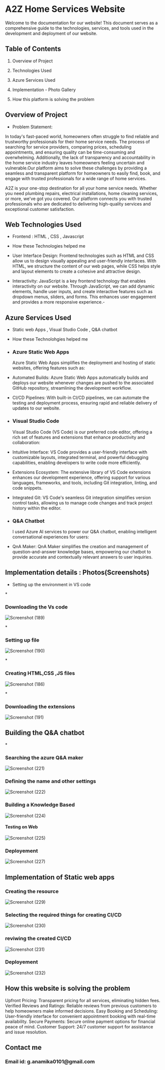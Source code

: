 <h1>A2Z Home Services Website</h1>

Welcome to the documentation for our website! This document serves as a comprehensive guide to the technologies, services, and tools used in the development and deployment of our website. 

<h2>Table of Contents</h2>

1. Overview of Project

2. Technologies Used

3. Azure Services Used

4. Implementation - Photo Gallery

5. How this platform is solving the problem

<h2>Overview of Project</h2>

* Problem Statement:

In today's fast-paced world, homeowners often struggle to find reliable and trustworthy professionals for their home service needs. The process of searching for service providers, comparing prices, scheduling appointments, and ensuring quality can be time-consuming and overwhelming. Additionally, the lack of transparency and accountability in the home service industry leaves homeowners feeling uncertain and vulnerable.Our platform aims to solve these challenges by providing a seamless and transparent platform for homeowners to easily find, book, and engage with trusted professionals for a wide range of home services. 

A2Z is your one-stop destination for all your home service needs. Whether you need plumbing repairs, electrical installations, home cleaning services, or more, we've got you covered. Our platform connects you with trusted professionals who are dedicated to delivering high-quality services and exceptional customer satisfaction.

<h2>Web Technologies Used</h2>

* Frontend : HTML , CSS , Javascript

* How these Technologies helped me

* User Interface Design: Frontend technologies such as HTML and CSS allow us to design visually appealing and user-friendly interfaces. With HTML, we structure 
  the content of our web pages, while CSS helps style and layout elements to create a cohesive and attractive design.

* Interactivity: JavaScript is a key frontend technology that enables interactivity on our website. Through JavaScript, we can add dynamic elements, handle user 
  inputs, and create interactive features such as dropdown menus, sliders, and forms. This enhances user engagement and provides a more responsive experience.- 

<h2>Azure Services Used</h2>

* Static web Apps , Visual Studio Code , Q&A chatbot

* How these Technolohgies helped me
  
* <h3>Azure Static Web Apps</h3>
  Azure Static Web Apps simplifies the deployment and hosting of static websites, offering features such as:

* Automated Builds: Azure Static Web Apps automatically builds and deploys our website whenever changes are pushed to the associated GitHub repository, 
  streamlining the development workflow.

* CI/CD Pipelines: With built-in CI/CD pipelines, we can automate the testing and deployment process, ensuring rapid and reliable delivery of updates to our 
 website.

* <h3>Visual Studio Code</h3>
  Visual Studio Code (VS Code) is our preferred code editor, offering a rich set of features and extensions that enhance productivity and collaboration:

* Intuitive Interface: VS Code provides a user-friendly interface with customizable layouts, integrated terminal, and powerful debugging capabilities, enabling 
  developers to write code more efficiently.

* Extensions Ecosystem: The extensive library of VS Code extensions enhances our development experience, offering support for various languages, frameworks, and 
  tools, including Git integration, linting, and code snippets.

* Integrated Git: VS Code's seamless Git integration simplifies version control tasks, allowing us to manage code changes and track project history within the 
  editor.
* <h3>Q&A Chatbot</h3>
  I used Azure AI services to power our Q&A chatbot, enabling intelligent conversational experiences for users:
* QnA Maker: QnA Maker simplifies the creation and management of question-and-answer knowledge bases, empowering our chatbot to provide accurate and 
  contextually relevant answers to user inquiries.

<h2>Implementation details : Photos(Screenshots)</h2>

* Setting up the environment in VS code 

*<h3> Downloading the Vs code</h3>

![Screenshot (189)](https://github.com/Anamikaghosh18/FRT-Home-Services-WEbsite/assets/166281527/47a0b4e1-9ced-45bf-b5cb-f46b3c487ef2)

*<h3> Setting up file</h3>

  

![Screenshot (190)](https://github.com/Anamikaghosh18/FRT-Home-Services-WEbsite/assets/166281527/3ed3be85-5f3a-49eb-9efb-ca8873a611fa)

*<h3> Creating HTML,CSS ,JS files</h3>

  
![Screenshot (186)](https://github.com/Anamikaghosh18/FRT-Home-Services-WEbsite/assets/166281527/24a3bbfe-9303-4a34-aaa1-6b38dcb5458d)


*<h3> Downloading the extensions</h3>

  
![Screenshot (191)](https://github.com/Anamikaghosh18/FRT-Home-Services-WEbsite/assets/166281527/bec2cc9b-7d6b-4a19-a88d-81e31df5e393)

<h2> Building the Q&A chatbot</h2>
  
*<h3>Searching the azure Q&A maker </h3>


![Screenshot (221)](https://github.com/Anamikaghosh18/FRT-Home-Services-WEbsite/assets/166281527/89a6fb9d-3a99-442e-bddf-3f3e3e276406)

<h3>Defining the name and other settings</h3>

![Screenshot (222)](https://github.com/Anamikaghosh18/FRT-Home-Services-WEbsite/assets/166281527/2f77746d-bae3-4fc1-b3cf-fdd44c6e70bb)

<h3>Building a Knowledge Based </h3>


![Screenshot (224)](https://github.com/Anamikaghosh18/FRT-Home-Services-WEbsite/assets/166281527/445e61a6-bed3-41db-a87a-fbcd9c5ab03f)

<h4>Testing on Web</h4>

![Screenshot (225)](https://github.com/Anamikaghosh18/FRT-Home-Services-WEbsite/assets/166281527/8b61cd5a-338c-4a3b-ade8-23afb866b252)

<h3>Deployement</h3>




![Screenshot (227)](https://github.com/Anamikaghosh18/FRT-Home-Services-WEbsite/assets/166281527/f0400340-ec41-428f-9a9d-d3ace9ea97e8)

<h2>Implementation of Static web apps</h2>

<h3>Creating the resource</h3>


![Screenshot (229)](https://github.com/Anamika-ghosh/A2ZHomeServices/assets/151986418/7c905018-acd1-4538-9a65-be8e15724e14)

<h3>Selecting the required things for creating CI/CD </h3>

![Screenshot (230)](https://github.com/Anamika-ghosh/A2ZHomeServices/assets/151986418/af00b1b5-83dd-4a3e-b583-20e27f9dd273)

<h3>reviwing the created CI/CD</h3>

![Screenshot (231)](https://github.com/Anamika-ghosh/A2ZHomeServices/assets/151986418/ce927172-46a5-479a-8dbd-d658e70bf4cb)

<h3>Deployement</h3>

![Screenshot (232)](https://github.com/Anamika-ghosh/A2ZHomeServices/assets/151986418/1810c5fc-23a6-454d-a538-ffa6413cc43e)

<h2>How this website is solving the problem</h2>

Upfront Pricing: Transparent pricing for all services, eliminating hidden fees.
Verified Reviews and Ratings: Reliable reviews from previous customers to help homeowners make informed decisions.
Easy Booking and Scheduling: User-friendly interface for convenient appointment booking with real-time availability.
Secure Payments: Secure online payment options for financial peace of mind.
Customer Support: 24/7 customer support for assistance and issue resolution.

<h2>Contact me</h2>
<h3>Email id: g.anamika0101@gmail.com</h3>



